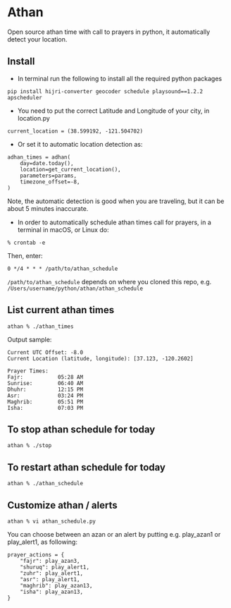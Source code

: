 # Athan
Open source athan time with call to prayers in python, it automatically detect your location.

## Install

- In terminal run the following to install all the required python packages

```
pip install hijri-converter geocoder schedule playsound==1.2.2 apscheduler 
```

- You need to put the correct Latitude and Longitude of your city, in location.py 

```
current_location = (38.599192, -121.504702)

```

- Or set it to automatic location detection as:

```
adhan_times = adhan(
    day=date.today(),
    location=get_current_location(),
    parameters=params,
    timezone_offset=-8,
)
```

Note, the automatic detection is good when you are traveling, but it can be about 5 minutes inaccurate.

- In order to automatically schedule athan times call for prayers, in a terminal in macOS, or Linux do:

```
% crontab -e
```

Then, enter:

```
0 */4 * * * /path/to/athan_schedule
```

`/path/to/athan_schedule` depends on where you cloned this repo, e.g. `/Users/username/python/athan/athan_schedule`

## List current athan times

```
athan % ./athan_times 
```

Output sample:

```
Current UTC Offset: -8.0
Current Location (latitude, longitude): [37.123, -120.2602]

Prayer Times:
Fajr:           05:28 AM
Sunrise:        06:40 AM
Dhuhr:          12:15 PM
Asr:            03:24 PM
Maghrib:        05:51 PM
Isha:           07:03 PM
```

## To stop athan schedule for today

```
athan % ./stop 
```

## To restart athan schedule for today

```
athan % ./athan_schedule 
```

## Customize athan / alerts

```
athan % vi athan_schedule.py
```

You can choose between an azan or an alert by putting e.g. play_azan1 or play_alert1, as following:

```
prayer_actions = {
    "fajr": play_azan3,
    "shuruq": play_alert1,
    "zuhr": play_alert1,
    "asr": play_alert1,
    "maghrib": play_azan13,
    "isha": play_azan13,
}
```
